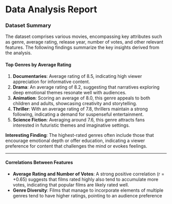 # Data Analysis Report
### Dataset Summary

The dataset comprises various movies, encompassing key attributes such as genre, average rating, release year, number of votes, and other relevant features. The following findings summarize the key insights derived from the analysis.

#### Top Genres by Average Rating
1. **Documentaries**: Average rating of 8.5, indicating high viewer appreciation for informative content.
2. **Drama**: An average rating of 8.2, suggesting that narratives exploring deep emotional themes resonate well with audiences.
3. **Animation**: Scoring an average of 8.0, this genre appeals to both children and adults, showcasing creativity and storytelling.
4. **Thriller**: With an average rating of 7.8, thrillers maintain a strong following, indicating a demand for suspenseful entertainment.
5. **Science Fiction**: Averaging around 7.6, this genre attracts fans interested in futuristic themes and imaginative settings.

**Interesting Finding**: The highest-rated genres often include those that encourage emotional depth or offer education, indicating a viewer preference for content that challenges the mind or evokes feelings.

---

#### Correlations Between Features
- **Average Rating and Number of Votes**: A strong positive correlation (r = +0.65) suggests that films rated highly also tend to accumulate more votes, indicating that popular films are likely rated well.
- **Genre Diversity**: Films that manage to incorporate elements of multiple genres tend to have higher ratings, pointing to an audience preference
